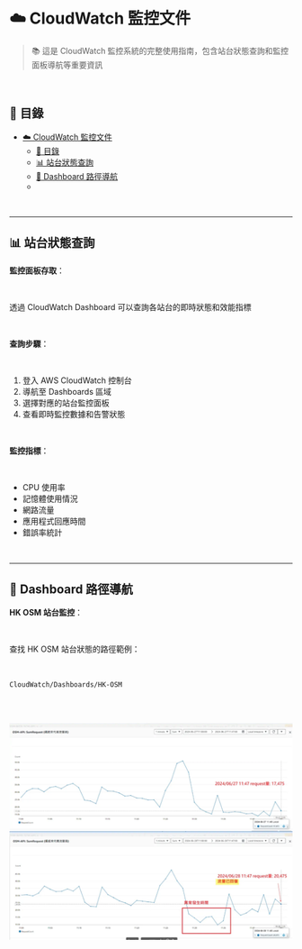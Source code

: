 # ☁️ CloudWatch 監控文件

> 📚 這是 CloudWatch 監控系統的完整使用指南，包含站台狀態查詢和監控面板導航等重要資訊

<br>

## 📖 目錄

- [☁️ CloudWatch 監控文件](#️-cloudwatch-監控文件)
  - [📖 目錄](#-目錄)
  - [📊 站台狀態查詢](#-站台狀態查詢)
  - [🔗 Dashboard 路徑導航](#-dashboard-路徑導航)
  - [](#)

<br>

---

## 📊 站台狀態查詢

**監控面板存取**：

<br>

透過 CloudWatch Dashboard 可以查詢各站台的即時狀態和效能指標

<br>

**查詢步驟**：

<br>

1. 登入 AWS CloudWatch 控制台
2. 導航至 Dashboards 區域
3. 選擇對應的站台監控面板
4. 查看即時監控數據和告警狀態

<br>

**監控指標**：

<br>

- CPU 使用率
- 記憶體使用情況
- 網路流量
- 應用程式回應時間
- 錯誤率統計

<br>

---

## 🔗 Dashboard 路徑導航

**HK OSM 站台監控**：

<br>

查找 HK OSM 站台狀態的路徑範例：

<br>

```
CloudWatch/Dashboards/HK-OSM
```

<br>

![alt text](image-1.png)
---
